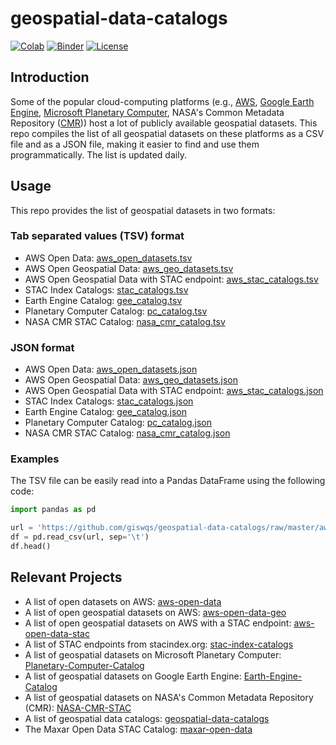 # geospatial-data-catalogs

[![Colab](https://colab.research.google.com/assets/colab-badge.svg)](https://colab.research.google.com/github/giswqs/geospatial-data-catalogs/blob/master/examples.ipynb)
[![Binder](https://mybinder.org/badge_logo.svg)](https://mybinder.org/v2/gh/giswqs/geospatial-data-catalogs/HEAD?labpath=examples.ipynb)
[![License](https://img.shields.io/badge/License-MIT-yellow.svg)](https://opensource.org/licenses/MIT)

## Introduction

Some of the popular cloud-computing platforms (e.g., [AWS](https://aws.amazon.com/earth/), [Google Earth Engine](https://earthengine.google.com/), [Microsoft Planetary Computer](https://planetarycomputer.microsoft.com/), NASA's Common Metadata Repository ([CMR](https://wiki.earthdata.nasa.gov/display/ED/CMR+SpatioTemporal+Asset+Catalog+%28CMR-STAC%29+Documentation))) host a lot of publicly available geospatial datasets. This repo compiles the list of all geospatial datasets on these platforms as a CSV file and as a JSON file, making it easier to find and use them programmatically. The list is updated daily.

## Usage

This repo provides the list of geospatial datasets in two formats:

### Tab separated values (TSV) format

- AWS Open Data: [aws_open_datasets.tsv](https://github.com/giswqs/geospatial-data-catalogs/blob/master/aws_open_datasets.tsv)
- AWS Open Geospatial Data: [aws_geo_datasets.tsv](https://github.com/giswqs/geospatial-data-catalogs/blob/master/aws_geo_datasets.tsv)
- AWS Open Geospatial Data with STAC endpoint: [aws_stac_catalogs.tsv](https://github.com/giswqs/geospatial-data-catalogs/blob/master/aws_stac_catalogs.tsv)
- STAC Index Catalogs: [stac_catalogs.tsv](https://github.com/giswqs/geospatial-data-catalogs/blob/master/stac_catalogs.tsv)
- Earth Engine Catalog: [gee_catalog.tsv](https://github.com/giswqs/geospatial-data-catalogs/blob/master/gee_catalog.tsv)
- Planetary Computer Catalog: [pc_catalog.tsv](https://github.com/giswqs/geospatial-data-catalogs/blob/master/pc_catalog.tsv)
- NASA CMR STAC Catalog: [nasa_cmr_catalog.tsv](https://github.com/giswqs/NASA-CMR-STAC/blob/master/nasa_cmr_catalog.tsv)

### JSON format

- AWS Open Data: [aws_open_datasets.json](https://github.com/giswqs/geospatial-data-catalogs/blob/master/aws_open_datasets.json)
- AWS Open Geospatial Data: [aws_geo_datasets.json](https://github.com/giswqs/geospatial-data-catalogs/blob/master/aws_geo_datasets.json)
- AWS Open Geospatial Data with STAC endpoint: [aws_stac_catalogs.json](https://github.com/giswqs/geospatial-data-catalogs/blob/master/aws_stac_catalogs.json)
- STAC Index Catalogs: [stac_catalogs.json](https://github.com/giswqs/geospatial-data-catalogs/blob/master/stac_catalogs.json)
- Earth Engine Catalog: [gee_catalog.json](https://github.com/giswqs/geospatial-data-catalogs/blob/master/gee_catalog.json)
- Planetary Computer Catalog: [pc_catalog.json](https://github.com/giswqs/geospatial-data-catalogs/blob/master/pc_catalog.json)
- NASA CMR STAC Catalog: [nasa_cmr_catalog.json](https://github.com/giswqs/NASA-CMR-STAC/blob/master/nasa_cmr_catalog.json)

### Examples

The TSV file can be easily read into a Pandas DataFrame using the following code:

```python
import pandas as pd

url = 'https://github.com/giswqs/geospatial-data-catalogs/raw/master/aws_geo_datasets.tsv'
df = pd.read_csv(url, sep='\t')
df.head()
```

## Relevant Projects

- A list of open datasets on AWS: [aws-open-data](https://github.com/giswqs/aws-open-data)
- A list of open geospatial datasets on AWS: [aws-open-data-geo](https://github.com/giswqs/aws-open-data-geo)
- A list of open geospatial datasets on AWS with a STAC endpoint: [aws-open-data-stac](https://github.com/giswqs/aws-open-data-stac)
- A list of STAC endpoints from stacindex.org: [stac-index-catalogs](https://github.com/giswqs/stac-index-catalogs)
- A list of geospatial datasets on Microsoft Planetary Computer: [Planetary-Computer-Catalog](https://github.com/giswqs/Planetary-Computer-Catalog)
- A list of geospatial datasets on Google Earth Engine: [Earth-Engine-Catalog](https://github.com/giswqs/Earth-Engine-Catalog)
- A list of geospatial datasets on NASA's Common Metadata Repository (CMR): [NASA-CMR-STAC](https://github.com/giswqs/NASA-CMR-STAC)
- A list of geospatial data catalogs: [geospatial-data-catalogs](https://github.com/giswqs/geospatial-data-catalogs)
- The Maxar Open Data STAC Catalog: [maxar-open-data](https://github.com/giswqs/maxar-open-data)
